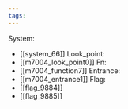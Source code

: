 ```yaml
---
tags:
---
```

System:
- [[system_66]]
Look_point:
- [[m7004_look_point0]]
Fn:
- [[m7004_function7]]
Entrance:
- [[m7004_entrance1]]
Flag:
- [[flag_9884]]
- [[flag_9885]]
